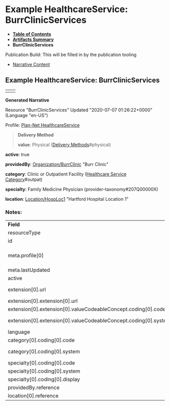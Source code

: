 # Example HealthcareService: BurrClinicServices

* [**Table of Contents**](toc.html)
* [**Artifacts Summary**](artifacts.html)
* **BurrClinicServices**

Publication Build: This will be filled in by the publication tooling

* [Narrative Content](#)

## Example HealthcareService: BurrClinicServices

|  |  |
| --- | --- |
|  | |

**Generated Narrative**

Resource "BurrClinicServices" Updated "2020-07-07 01:26:22+0000" (Language "en-US")

Profile: [Plan-Net HealthcareService](StructureDefinition-plannet-HealthcareService.html)

> **Delivery Method**
>
> **value**: Physical  ([Delivery Methods](CodeSystem-DeliveryMethodCS.html)#physical)

**active**: true

**providedBy**: [Organization/BurrClinic](Organization-BurrClinic.html) "Burr Clinic"

**category**: Clinic or Outpatient Facility  ([Healthcare Service Category](CodeSystem-HealthcareServiceCategoryCS.html)#outpat)

**specialty**: Family Medicine Physician  (provider-taxonomy#207Q00000X)

**location**: [Location/HospLoc1](Location-HospLoc1.html) "Hartford Hospital Location 1"

### Notes:

|  |  |
| --- | --- |
| **Field** | **Value** |
| resourceType | "HealthcareService" |
| id | "BurrClinicServices" |
| meta.profile[0] | "http://hl7.org/fhir/us/davinci-pdex-plan-net/StructureDefinition/plannet-HealthcareService" |
| meta.lastUpdated | "2020-07-07T13:26:22.0314215+00:00" |
| active | "true" |
| extension[0].url | "http://hl7.org/fhir/us/davinci-pdex-plan-net/StructureDefinition/delivery-method" |
| extension[0].extension[0].url | "type" |
| extension[0].extension[0].valueCodeableConcept.coding[0].code | #physical |
| extension[0].extension[0].valueCodeableConcept.coding[0].system | "http://hl7.org/fhir/us/davinci-pdex-plan-net/CodeSystem/DeliveryMethodCS" |
| language | "en-US" |
| category[0].coding[0].code | #outpat |
| category[0].coding[0].system | "http://hl7.org/fhir/us/davinci-pdex-plan-net/CodeSystem/HealthcareServiceCategoryCS" |
| specialty[0].coding[0].code | #207Q00000X |
| specialty[0].coding[0].system | "http://nucc.org/provider-taxonomy" |
| specialty[0].coding[0].display | "Family Medicine Physician" |
| providedBy.reference | "Organization/BurrClinic" |
| location[0].reference | "Location/HospLoc1" |